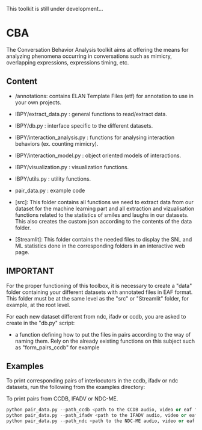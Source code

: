 This toolkit is still under development...


# CBA
The Conversation Behavior Analysis toolkit aims at offering the means for analyzing phenomena occurring in conversations such as mimicry, overlapping expressions, expressions timing, etc.


## Content

* /annotations: contains ELAN Template Files (etf) for annotation to use in your own projects.
* IBPY/extract_data.py : general functions to read/extract data.
* IBPY/db.py : interface specific to the different datasets.
* IBPY/interaction_analysis.py : functions for analysing interaction behaviors (ex. counting mimicry).
* IBPY/interaction_model.py : object oriented models of interactions.
* IBPY/visualization.py : visualization functions.
* IBPY/utils.py : utility functions.
* pair_data.py : example code


* [src]: This folder contains all functions we need to extract data from our dataset for the machine learning part and all extraction and vizualisation functions related to the statistics of smiles and laughs in our datasets. This also creates the custom json according to the contents of the data folder.

* [Streamlit]: This folder contains the needed files to display the SNL and ML statistics done in the corresponding folders in an interactive web page.

## IMPORTANT

For the proper functioning of this toolbox, it is necessary to create a "data" folder containing your different datasets with annotated files in EAF format. This folder must be at the same level as the "src" or "Streamlit" folder, for example, at the root level.

For each new dataset different from ndc, ifadv or ccdb, you are asked to create in the "db.py" script:
* a function defining how to put the files in pairs according to the way of naming them.
Rely on the already existing functions on this subject such as "form_pairs_ccdb" for example

## Examples

To print corresponding pairs of interlocutors in the ccdb, ifadv or ndc datasets, run the following from the examples directory:

To print pairs from CCDB, IFADV or NDC-ME.
```python
python pair_data.py --path_ccdb <path to the CCDB audio, video or eaf files>
python pair_data.py --path_ifadv <path to the IFADV audio, video or eaf files>
python pair_data.py --path_ndc <path to the NDC-ME audio, video or eaf files>

```
